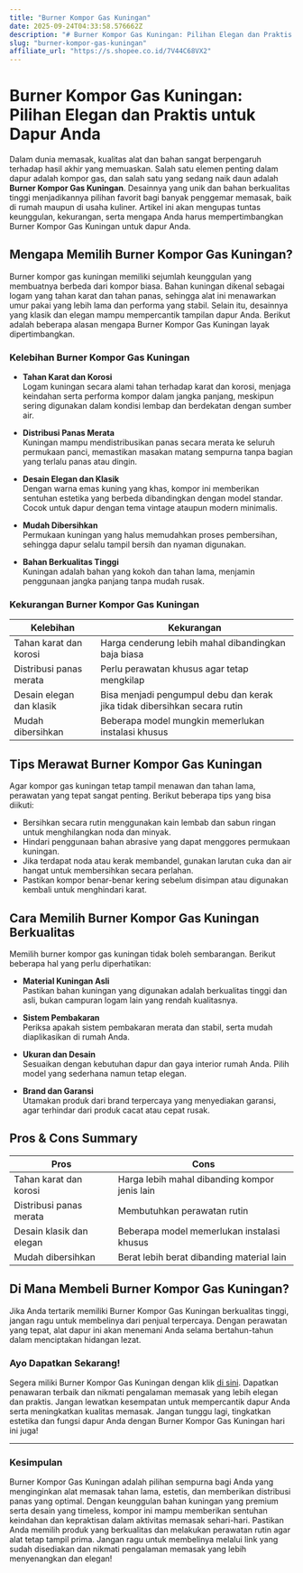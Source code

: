 ```yaml
---
title: "Burner Kompor Gas Kuningan"
date: 2025-09-24T04:33:58.576662Z
description: "# Burner Kompor Gas Kuningan: Pilihan Elegan dan Praktis untuk Dapur Anda..."
slug: "burner-kompor-gas-kuningan"
affiliate_url: "https://s.shopee.co.id/7V44C68VX2"
---
```

# Burner Kompor Gas Kuningan: Pilihan Elegan dan Praktis untuk Dapur Anda

Dalam dunia memasak, kualitas alat dan bahan sangat berpengaruh terhadap hasil akhir yang memuaskan. Salah satu elemen penting dalam dapur adalah kompor gas, dan salah satu yang sedang naik daun adalah **Burner Kompor Gas Kuningan**. Desainnya yang unik dan bahan berkualitas tinggi menjadikannya pilihan favorit bagi banyak penggemar memasak, baik di rumah maupun di usaha kuliner. Artikel ini akan mengupas tuntas keunggulan, kekurangan, serta mengapa Anda harus mempertimbangkan Burner Kompor Gas Kuningan untuk dapur Anda.

## Mengapa Memilih Burner Kompor Gas Kuningan?

Burner kompor gas kuningan memiliki sejumlah keunggulan yang membuatnya berbeda dari kompor biasa. Bahan kuningan dikenal sebagai logam yang tahan karat dan tahan panas, sehingga alat ini menawarkan umur pakai yang lebih lama dan performa yang stabil. Selain itu, desainnya yang klasik dan elegan mampu mempercantik tampilan dapur Anda. Berikut adalah beberapa alasan mengapa Burner Kompor Gas Kuningan layak dipertimbangkan.

### Kelebihan Burner Kompor Gas Kuningan

- **Tahan Karat dan Korosi**  
Logam kuningan secara alami tahan terhadap karat dan korosi, menjaga keindahan serta performa kompor dalam jangka panjang, meskipun sering digunakan dalam kondisi lembap dan berdekatan dengan sumber air.

- **Distribusi Panas Merata**  
Kuningan mampu mendistribusikan panas secara merata ke seluruh permukaan panci, memastikan masakan matang sempurna tanpa bagian yang terlalu panas atau dingin.

- **Desain Elegan dan Klasik**  
Dengan warna emas kuning yang khas, kompor ini memberikan sentuhan estetika yang berbeda dibandingkan dengan model standar. Cocok untuk dapur dengan tema vintage ataupun modern minimalis.

- **Mudah Dibersihkan**  
Permukaan kuningan yang halus memudahkan proses pembersihan, sehingga dapur selalu tampil bersih dan nyaman digunakan.

- **Bahan Berkualitas Tinggi**  
Kuningan adalah bahan yang kokoh dan tahan lama, menjamin penggunaan jangka panjang tanpa mudah rusak.

### Kekurangan Burner Kompor Gas Kuningan

| Kelebihan | Kekurangan |
| --- | --- |
| Tahan karat dan korosi | Harga cenderung lebih mahal dibandingkan baja biasa |
| Distribusi panas merata | Perlu perawatan khusus agar tetap mengkilap |
| Desain elegan dan klasik | Bisa menjadi pengumpul debu dan kerak jika tidak dibersihkan secara rutin |
| Mudah dibersihkan | Beberapa model mungkin memerlukan instalasi khusus |

## Tips Merawat Burner Kompor Gas Kuningan

Agar kompor gas kuningan tetap tampil menawan dan tahan lama, perawatan yang tepat sangat penting. Berikut beberapa tips yang bisa diikuti:

- Bersihkan secara rutin menggunakan kain lembab dan sabun ringan untuk menghilangkan noda dan minyak.
- Hindari penggunaan bahan abrasive yang dapat menggores permukaan kuningan.
- Jika terdapat noda atau kerak membandel, gunakan larutan cuka dan air hangat untuk membersihkan secara perlahan.
- Pastikan kompor benar-benar kering sebelum disimpan atau digunakan kembali untuk menghindari karat.

## Cara Memilih Burner Kompor Gas Kuningan Berkualitas

Memilih burner kompor gas kuningan tidak boleh sembarangan. Berikut beberapa hal yang perlu diperhatikan:

- **Material Kuningan Asli**  
Pastikan bahan kuningan yang digunakan adalah berkualitas tinggi dan asli, bukan campuran logam lain yang rendah kualitasnya.

- **Sistem Pembakaran**  
Periksa apakah sistem pembakaran merata dan stabil, serta mudah diaplikasikan di rumah Anda.

- **Ukuran dan Desain**  
Sesuaikan dengan kebutuhan dapur dan gaya interior rumah Anda. Pilih model yang sederhana namun tetap elegan.

- **Brand dan Garansi**  
Utamakan produk dari brand terpercaya yang menyediakan garansi, agar terhindar dari produk cacat atau cepat rusak.

## Pros & Cons Summary

| **Pros** | **Cons** |
| --- | --- |
| Tahan karat dan korosi | Harga lebih mahal dibanding kompor jenis lain |
| Distribusi panas merata | Membutuhkan perawatan rutin |
| Desain klasik dan elegan | Beberapa model memerlukan instalasi khusus |
| Mudah dibersihkan | Berat lebih berat dibanding material lain |

## Di Mana Membeli Burner Kompor Gas Kuningan?

Jika Anda tertarik memiliki Burner Kompor Gas Kuningan berkualitas tinggi, jangan ragu untuk membelinya dari penjual terpercaya. Dengan perawatan yang tepat, alat dapur ini akan menemani Anda selama bertahun-tahun dalam menciptakan hidangan lezat.

### Ayo Dapatkan Sekarang!

Segera miliki Burner Kompor Gas Kuningan dengan klik [di sini](https://s.shopee.co.id/7V44C68VX2). Dapatkan penawaran terbaik dan nikmati pengalaman memasak yang lebih elegan dan praktis. Jangan lewatkan kesempatan untuk mempercantik dapur Anda serta meningkatkan kualitas memasak. Jangan tunggu lagi, tingkatkan estetika dan fungsi dapur Anda dengan Burner Kompor Gas Kuningan hari ini juga!

---

### Kesimpulan

Burner Kompor Gas Kuningan adalah pilihan sempurna bagi Anda yang menginginkan alat memasak tahan lama, estetis, dan memberikan distribusi panas yang optimal. Dengan keunggulan bahan kuningan yang premium serta desain yang timeless, kompor ini mampu memberikan sentuhan keindahan dan kepraktisan dalam aktivitas memasak sehari-hari. Pastikan Anda memilih produk yang berkualitas dan melakukan perawatan rutin agar alat tetap tampil prima. Jangan ragu untuk membelinya melalui link yang sudah disediakan dan nikmati pengalaman memasak yang lebih menyenangkan dan elegan!